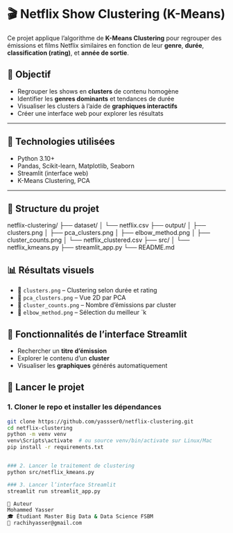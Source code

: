 # 🎬 Netflix Show Clustering (K-Means)

Ce projet applique l’algorithme de **K-Means Clustering** pour regrouper des émissions et films Netflix similaires en fonction de leur **genre**, **durée**, **classification (rating)**, et **année de sortie**.

## 📌 Objectif

- Regrouper les shows en **clusters** de contenu homogène
- Identifier les **genres dominants** et tendances de durée
- Visualiser les clusters à l’aide de **graphiques interactifs**
- Créer une interface web pour explorer les résultats

---

## 🧠 Technologies utilisées

- Python 3.10+
- Pandas, Scikit-learn, Matplotlib, Seaborn
- Streamlit (interface web)
- K-Means Clustering, PCA

---

## 📁 Structure du projet

netflix-clustering/
├── dataset/
│ └── netflix.csv
├── output/
│ ├── clusters.png
│ ├── pca_clusters.png
│ ├── elbow_method.png
│ ├── cluster_counts.png
│ └── netflix_clustered.csv
├── src/
│ └── netflix_kmeans.py
├── streamlit_app.py
└── README.md

## 📊 Résultats visuels

- 📌 `clusters.png` – Clustering selon durée et rating
- 📌 `pca_clusters.png` – Vue 2D par PCA
- 📌 `cluster_counts.png` – Nombre d’émissions par cluster
- 📌 `elbow_method.png` – Sélection du meilleur `k

## 🧪 Fonctionnalités de l’interface Streamlit

- Rechercher un **titre d’émission**
- Explorer le contenu d’un **cluster**
- Visualiser les **graphiques** générés automatiquement

## 🚀 Lancer le projet

### 1. Cloner le repo et installer les dépendances

```bash
git clone https://github.com/yassser0/netflix-clustering.git
cd netflix-clustering
python -m venv venv
venv\Scripts\activate  # ou source venv/bin/activate sur Linux/Mac
pip install -r requirements.txt


### 2. Lancer le traitement de clustering
python src/netflix_kmeans.py

### 3. Lancer l’interface Streamlit
streamlit run streamlit_app.py 

📌 Auteur 
Mohammed Yasser 
🎓 Étudiant Master Big Data & Data Science FSBM 
📧 rachihyasser@gmail.com

